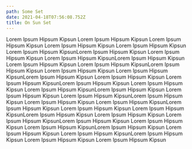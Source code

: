 ```yaml
---
path: Some Set
date: 2021-04-18T07:56:08.752Z
title: On Sun Set
---
```

Lorem Ipsum Hipsum Kipsun Lorem Ipsum Hipsum Kipsun Lorem Ipsum Hipsum Kipsun Lorem Ipsum Hipsum Kipsun Lorem Ipsum Hipsum Kipsun Lorem Ipsum Hipsum KipsunLorem Ipsum Hipsum Kipsun Lorem Ipsum Hipsum Kipsun Lorem Ipsum Hipsum KipsunLorem Ipsum Hipsum Kipsun Lorem Ipsum Hipsum Kipsun Lorem Ipsum Hipsum KipsunLorem Ipsum Hipsum Kipsun Lorem Ipsum Hipsum Kipsun Lorem Ipsum Hipsum KipsunLorem Ipsum Hipsum Kipsun Lorem Ipsum Hipsum Kipsun Lorem Ipsum Hipsum KipsunLorem Ipsum Hipsum Kipsun Lorem Ipsum Hipsum Kipsun Lorem Ipsum Hipsum KipsunLorem Ipsum Hipsum Kipsun Lorem Ipsum Hipsum Kipsun Lorem Ipsum Hipsum KipsunLorem Ipsum Hipsum Kipsun Lorem Ipsum Hipsum Kipsun Lorem Ipsum Hipsum KipsunLorem Ipsum Hipsum Kipsun Lorem Ipsum Hipsum Kipsun Lorem Ipsum Hipsum KipsunLorem Ipsum Hipsum Kipsun Lorem Ipsum Hipsum Kipsun Lorem Ipsum Hipsum KipsunLorem Ipsum Hipsum Kipsun Lorem Ipsum Hipsum Kipsun Lorem Ipsum Hipsum KipsunLorem Ipsum Hipsum Kipsun Lorem Ipsum Hipsum Kipsun Lorem Ipsum Hipsum KipsunLorem Ipsum Hipsum Kipsun Lorem Ipsum Hipsum Kipsun Lorem Ipsum Hipsum Kipsun